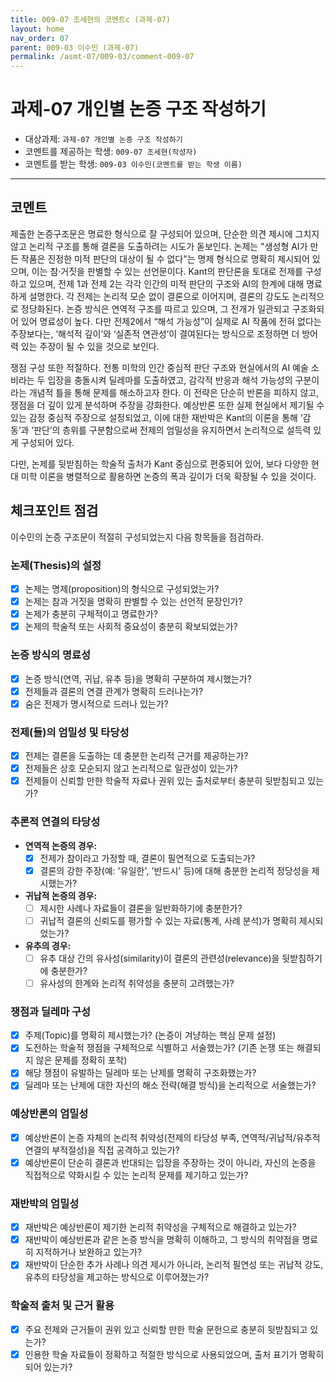 ```yaml
---
title: 009-07 조세현의 코멘트c (과제-07) 
layout: home
nav_order: 07
parent: 009-03 이수민 (과제-07)
permalink: /asmt-07/009-03/comment-009-07
---
```


# 과제-07 개인별 논증 구조 작성하기

- 대상과제: `과제-07 개인별 논증 구조 작성하기`
- 코멘트를 제공하는 학생: `009-07 조세현(작성자)` 
- 코멘트를 받는 학생: `009-03 이수민(코멘트를 받는 학생 이름)` 

---

## 코멘트

제출한 논증구조문은 명료한 형식으로 잘 구성되어 있으며, 단순한 의견 제시에 그치지 않고 논리적 구조를 통해 결론을 도출하려는 시도가 돋보인다. 논제는 "생성형 AI가 만든 작품은 진정한 미적 판단의 대상이 될 수 없다"는 명제 형식으로 명확히 제시되어 있으며, 이는 참·거짓을 판별할 수 있는 선언문이다.  Kant의 판단론을 토대로 전제를 구성하고 있으며, 전제 1과 전제 2는 각각 인간의 미적 판단의 구조와 AI의 한계에 대해 명료하게 설명한다. 각 전제는 논리적 모순 없이 결론으로 이어지며, 결론의 강도도 논리적으로 정당화된다. 논증 방식은 연역적 구조를 따르고 있으며, 그 전개가 일관되고 구조화되어 있어 명료성이 높다. 다만 전제2에서 “해석 가능성”이 실제로 AI 작품에 전혀 없다는 주장보다는, ‘해석적 깊이’와 ‘실존적 연관성’이 결여된다는 방식으로 조정하면 더 방어력 있는 주장이 될 수 있을 것으로 보인다. 

쟁점 구성 또한 적절하다. 전통 미학의 인간 중심적 판단 구조와 현실에서의 AI 예술 소비라는 두 입장을 충돌시켜 딜레마를 도출하였고, 감각적 반응과 해석 가능성의 구분이라는 개념적 틀을 통해 문제를 해소하고자 한다. 이 전략은 단순히 반론을 피하지 않고, 쟁점을 더 깊이 있게 분석하며 주장을 강화한다. 예상반론 또한 실제 현실에서 제기될 수 있는 감정 중심적 주장으로 설정되었고, 이에 대한 재반박은 Kant의 이론을 통해 ‘감동’과 ‘판단’의 층위를 구분함으로써 전제의 엄밀성을 유지하면서 논리적으로 설득력 있게 구성되어 있다. 

다만, 논제를 뒷받침하는 학술적 출처가 Kant 중심으로 편중되어 있어, 보다 다양한 현대 미학 이론을 병렬적으로 활용하면 논증의 폭과 깊이가 더욱 확장될 수 있을 것이다. 

## 체크포인트 점검

이수민의 논증 구조문이 적절히 구성되었는지 다음 항목들을 점검하라.

### **논제(Thesis)의 설정**
- [x] 논제는 명제(proposition)의 형식으로 구성되었는가?
- [x] 논제는 참과 거짓을 명확히 판별할 수 있는 선언적 문장인가?
- [x] 논제가 충분히 구체적이고 명료한가?
- [x] 논제의 학술적 또는 사회적 중요성이 충분히 확보되었는가?

### **논증 방식의 명료성**
- [x] 논증 방식(연역, 귀납, 유추 등)을 명확히 구분하여 제시했는가?
- [x] 전제들과 결론의 연결 관계가 명확히 드러나는가?
- [x] 숨은 전제가 명시적으로 드러나 있는가?

### **전제(들)의 엄밀성 및 타당성**
- [x] 전제는 결론을 도출하는 데 충분한 논리적 근거를 제공하는가?
- [x] 전제들은 상호 모순되지 않고 논리적으로 일관성이 있는가?
- [x] 전제들이 신뢰할 만한 학술적 자료나 권위 있는 출처로부터 충분히 뒷받침되고 있는가?

### **추론적 연결의 타당성**
- **연역적 논증의 경우:**
  - [x] 전제가 참이라고 가정할 때, 결론이 필연적으로 도출되는가?
  - [x] 결론의 강한 주장(예: '유일한', '반드시' 등)에 대해 충분한 논리적 정당성을 제시했는가?

- **귀납적 논증의 경우:**
  - [ ] 제시한 사례나 자료들이 결론을 일반화하기에 충분한가?
  - [ ] 귀납적 결론의 신뢰도를 평가할 수 있는 자료(통계, 사례 분석)가 명확히 제시되었는가?

- **유추의 경우:**
  - [ ] 유추 대상 간의 유사성(similarity)이 결론의 관련성(relevance)을 뒷받침하기에 충분한가?
  - [ ] 유사성의 한계와 논리적 취약성을 충분히 고려했는가?

### **쟁점과 딜레마 구성**
- [x] 주제(Topic)를 명확히 제시했는가? (논증이 겨냥하는 핵심 문제 설정)
- [x] 도전하는 학술적 쟁점을 구체적으로 식별하고 서술했는가? (기존 논쟁 또는 해결되지 않은 문제를 정확히 포착)
- [x] 해당 쟁점이 유발하는 딜레마 또는 난제를 명확히 구조화했는가?
- [x] 딜레마 또는 난제에 대한 자신의 해소 전략(해결 방식)을 논리적으로 서술했는가?

### **예상반론의 엄밀성**
- [x] 예상반론이 논증 자체의 논리적 취약성(전제의 타당성 부족, 연역적/귀납적/유추적 연결의 부적절성)을 직접 공격하고 있는가?
- [x] 예상반론이 단순히 결론과 반대되는 입장을 주장하는 것이 아니라, 자신의 논증을 직접적으로 약화시킬 수 있는 논리적 문제를 제기하고 있는가?

### **재반박의 엄밀성**
- [x] 재반박은 예상반론이 제기한 논리적 취약성을 구체적으로 해결하고 있는가?
- [x] 재반박이 예상반론과 같은 논증 방식을 명확히 이해하고, 그 방식의 취약점을 명료히 지적하거나 보완하고 있는가?
- [x] 재반박이 단순한 추가 사례나 의견 제시가 아니라, 논리적 필연성 또는 귀납적 강도, 유추의 타당성을 제고하는 방식으로 이루어졌는가?

### **학술적 출처 및 근거 활용**
- [x] 주요 전제와 근거들이 권위 있고 신뢰할 만한 학술 문헌으로 충분히 뒷받침되고 있는가?
- [x] 인용한 학술 자료들이 정확하고 적절한 방식으로 사용되었으며, 출처 표기가 명확히 되어 있는가?
